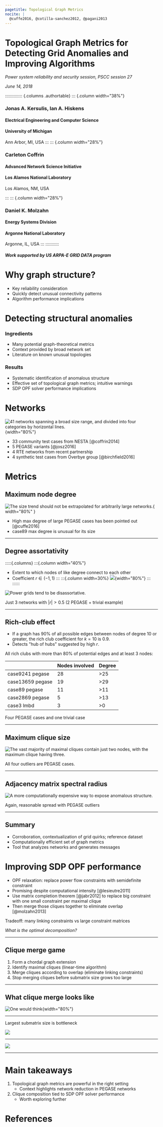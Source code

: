 ```yaml
---
pagetitle: Topological Graph Metrics
nocite: |
  @cuffe2016, @cotilla-sanchez2012, @pagani2013
---
```


<h1>Topological Graph Metrics for Detecting Grid Anomalies and Improving Algorithms</h1>

_Power system reliability and security session, PSCC session 27_

_June 14, 2018_

:::::::::::::: {.columns .authortable}
::: {.column width="38%"}
### Jonas A. Kersulis, Ian A. Hiskens

#### Electrical Engineering and Computer Science

#### University of Michigan

Ann Arbor, MI, USA
:::
::: {.column width="28%"}
### Carleton Coffrin

#### Advanced Network Science Initiative

#### Los Alamos National Laboratory

Los Alamos, NM, USA

:::
::: {.column width="28%"}
### Daniel K. Molzahn

#### Energy Systems Division

#### Argonne National Laboratory

Argonne, IL, USA
:::
:::::::::::

##### Work supported by US ARPA-E GRID DATA program

# Why graph structure?

- Key reliability consideration
- Quickly detect unusual connectivity patterns
- Algorithm performance implications

# Detecting structural anomalies

### Ingredients

- Many potential graph-theoretical metrics
- Context provided by broad network set
- Literature on known unusual topologies

### Results

- Systematic identification of anomalous structure
- Effective set of topological graph metrics; intuitive warnings
- SDP OPF solver performance implications

# Networks

![41 networks spanning a broad size range, and divided into four categories by horizontal lines.](images/size-classes.svg){width="80%"}

- 33 community test cases from NESTA [@coffrin2014]
- 5 PEGASE variants [@josz2016]
- 4 RTE networks from recent partnership
- 4 synthetic test cases from Overbye group [@birchfield2016]

# Metrics

## Maximum node degree

![The size trend should not be extrapolated for arbitrarily large networks.](images/size-vs-max-degree.svg){ width="80%" }

- High max degree of large PEGASE cases has been pointed out [@cuffe2016]
- case89 max degree is unusual for its size

---

## Degree assortativity

:::::{.columns}
:::{.column width="40%"}
- Extent to which nodes of like degree connect to each other
- Coefficient $r\in (-1, 1)$
:::
:::{.column width=30%}
![](images/assortativity-case9-case6.svg){width="80%"}
:::
::::::

![Power grids tend to be disassortative.](images/degree-assortativity-vs-size.svg)

Just 3 networks with $|r|>0.5$ (2 PEGASE + trivial example)

---

## Rich-club effect

- If a graph has 90% of all possible edges between nodes of degree 10 or greater, the rich club coefficient for $k=10$ is 0.9.
- Detects "hub of hubs" suggested by high $r$.

All rich clubs with more than 80% of potential edges and at least 3 nodes:

|                  | Nodes involved  | Degree |
|------------------|-----------------|--------|
| case9241 pegase  |              28 |    >25 |
| case13659 pegase |              19 |    >29 |
| case89 pegase    |              11 |    >11 |
| case2869 pegase  |               5 |    >13 |
| case3 lmbd       |               3 |     >0 |

Four PEGASE cases and one trivial case

---

## Maximum clique size

![The vast majority of maximal cliques contain just two nodes, with the maximum clique having three.](images/max_clique_vs_size.svg)

All four outliers are PEGASE cases.

---

## Adjacency matrix spectral radius

![A more computationally expensive way to expose anomalous structure.](images/adj-spectral-radius-vs-size.svg)

Again, reasonable spread with PEGASE outliers

---

## Summary

- Corroboration, contextualization of grid quirks; reference dataset
- Computationally efficient set of graph metrics
- Tool that analyzes networks and generates messages

# Improving SDP OPF performance

- OPF relaxation: replace power flow constraints with semidefinite constraint
- Promising despite computational intensity [@lesieutre2011]
- Use matrix completion theorem [@jabr2012] to replace big constraint with one small constraint per maximal clique
- Then merge those cliques together to eliminate overlap [@molzahn2013]

Tradeoff: many linking constraints vs large constraint matrices

_What is the optimal decomposition?_

---

## Clique merge game

1. Form a chordal graph extension
2. Identify maximal cliques (linear-time algorithm)
3. Merge cliques according to overlap (eliminate linking constraints)
4. Stop merging cliques before submatrix size grows too large

---

## What clique merge looks like

![One would think ](images/clique-merge.png){width="80%"}

---

Largest submatrix size is bottleneck

![](images/ieee-300-merge.svg)

---

![](images/merge-fractions.svg)

---

# Main takeaways

1. Topological graph metrics are powerful in the right setting
    - Context highlights network reduction in PEGASE networks
2. Clique composition tied to SDP OPF solver performance
    - Worth exploring further

# References
